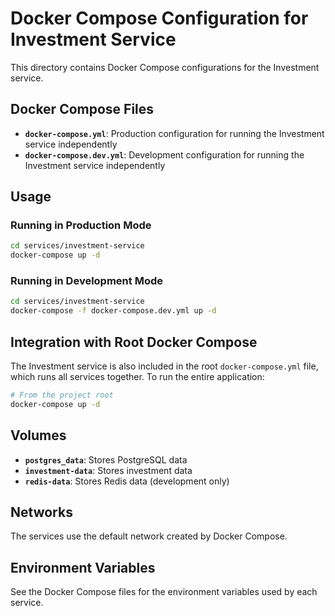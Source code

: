 # Docker Compose Configuration for Investment Service

This directory contains Docker Compose configurations for the Investment service.

## Docker Compose Files

- **`docker-compose.yml`**: Production configuration for running the Investment service independently
- **`docker-compose.dev.yml`**: Development configuration for running the Investment service independently

## Usage

### Running in Production Mode

```bash
cd services/investment-service
docker-compose up -d
```

### Running in Development Mode

```bash
cd services/investment-service
docker-compose -f docker-compose.dev.yml up -d
```

## Integration with Root Docker Compose

The Investment service is also included in the root `docker-compose.yml` file, which runs all services together. To run the entire application:

```bash
# From the project root
docker-compose up -d
```

## Volumes

- **`postgres_data`**: Stores PostgreSQL data
- **`investment-data`**: Stores investment data
- **`redis-data`**: Stores Redis data (development only)

## Networks

The services use the default network created by Docker Compose.

## Environment Variables

See the Docker Compose files for the environment variables used by each service.
